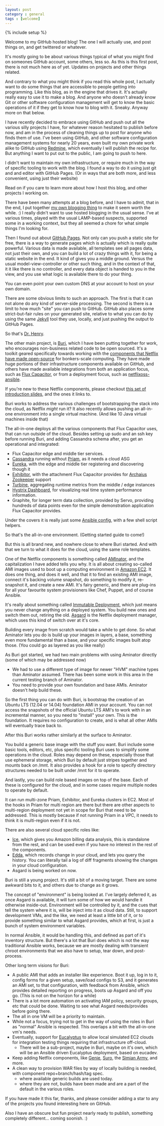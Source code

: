 ```yaml
---
layout: post
category : general
tags : [welcome]
---
```

{% include setup %}

Welcome to my GitHub hosted blog! The one I will actually use, and post things on, and get twittered or whatever.

It's mostly going to be about various things typical of what you might find on someones GitHub account, some others, less so. As this is this first post, there is not much here as of yet. Updates on projects and other things related.

And contrary to what you might think if you read this whole post, I actually want to do some things that are accessible to people getting into programming. Like this blog, as in the engine that drives it. It's actually really easy to use it to make a blog. And anyone who doesn't already know Git or other software configuration management will get to know the basic operations of it if they get to know how to blog with it. Sneaky. Anyway more on that below.

I have recently decided to embrace using GitHub and push out all the various silly projects I have, for whatever reason hesitated to publish before now, and am in the process of cleaning things up to post for anyone who finds them of use. I've been using GitHub, and other software configuration management systems for nearly 20 years, even built my own private work alike to GitHub using [Redmine](http://www.redmine.org/), which eventually I will publish the recipe for. But anything I want to put out to the public, I am going to push to here.

I didn't want to maintain my own infrastructure, or require much in the way of specific tooling to work with the blog. I found a way to do it using just git and and editor with GitHub Pages. (Or in ways that are both more, and less convenient, using just their website)

Read on if you care to learn more about how I host this blog, and other projects I working on.

<!--fold-->

There have been many attempts at a blog before, and I have to admit, that in the end, I put together [my own blogging thing](http://github.com/jhohertz/dr-henry) to make it seem worth the while. :) I really didn't want to use hosted blogging in the usual sense. I've at various times, played with the usual LAMP-based suspects, supported some in a working context, but they all seemed a chore for what simple things I'm looking for.

Then I found out about [GitHub Pages](https://pages.github.com). Not only can you push a static site for free, there is a way to generate pages which is actually which is really quite powerful. Various data is made available, all templates see all pages data, not just their own, and you can build a lot of crazy things with it, for being a static website in the end. It kind of gives you a middle ground. Versus the usual model-view-controller or other such thing, and in the context of that, it it like there is no controller, and every data object is handed to you in the view, and you use what logic is available there to do your thing.

You can even point your own custom DNS at your account to host on your own domain.

There are some obvious limits to such an approach. The first is that it can not alone do any kind of server-side processing. The second is there is a limit to how much "site" you can push to GitHub. GitHub also places some strict-but-fair rules on your generated site, relative to what you can do by using the same [Jekyll](http://jekyllrb.com) tool they use, locally, and just pushing the output to GitHub Pages.

So that's [Dr. Henry](http://github.com/jhohertz/dr-henry).

The other main project, is [Buri](https://github.com/viafoura/buri), which I have been putting together for work, who encourages non-business related code to be open sourced. It's a toolkit geared specifically towards working with the [components that Netflix have made open-source](http://netflix.github.io) for bonkers-scale computing. They have made huge portions of their infrastructure components available on GitHub, and others have made available integrations from both an application focus, such as [Flux Capacitor](http://fluxcapacitor.com/), or from a deployment focus, such as [netflixoss-ansible](http://answersforaws.com/code/netflixoss/).

If you're new to these Netflix components, please checkout [this set of introduction slides](http://jhohertz.github.io/netflixoss-slides/), and the ones it links to.

Buri works to address the various challenges of bootstrapping the stack into the cloud, as Netflix *might* run it? It also recently allows pushing an all-in-one environment into a single virtual machine. (And like 10 Java virtual machines inside that)

The all-in-one deploys all the various components that Flux Capacitor uses, that can run outside of the cloud. Besides setting up sudo and an ssh key before running Buri, and adding Cassandra schema after, you get an operational and integrated:

- Flux Capacitor edge and middle tier services.
- [Cassandra](http://cassandra.apache.org/) running without [Priam](https://github.com/Netflix/Priam), as it needs a cloud ASG
- [Eureka](https://github.com/Netflix/eureka), with the edge and middle tier registering and discovering though it
- [Exhibitor](https://github.com/Netflix/exhibitor), with the attachment Flux Capacitor provides for [Archaius](https://github.com/Netflix/archaius) [Zookeeper](http://zookeeper.apache.org/) support
- [Turbine](https://github.com/Netflix/turbine), aggregating runtime metrics from the middle / edge instances
- [Hystrix Dashboard](https://github.com/Netflix/Hystrix/tree/master/hystrix-dashboard), for visualizing real time system performance information.
- Graphite, for longer term data collection, provided by Servo, providing hundreds of data points even for the simple demonstration application Flux Capacitor provides.

Under the covers it is really just some [Ansible config](http://docs.ansible.com/), with a few shell script helpers.

So that's the all-in-one environment. (Getting started guide to come!)

But this is all brand new, and nowhere close to where Buri started. And with that we turn to what it does for the cloud, using the same role templates.

One of the Netflix components is something called [AMInator](https://github.com/Netflix/aminator), and the capitalization I have added tells you why. It is all about creating so-called AMI images used to boot up a computing environment in [Amazon EC2](http://aws.amazon.com/ec2/). It does one thing, and does it well, and that it to find an existing AMI image, connect it's backing volume snapshot, do something to modify it, re-snapshot it, and create a new AMI. It's fairy generic, and there are plug-ins for all your favourite system provisioners like Chef, Puppet, and of course Ansible.

It's really about something called [Immutable Deployment](http://chadfowler.com/blog/2013/06/23/immutable-deployments/), which just means you never change anything on a deployed system. You build new ones and switch them out, retiring the old. [Asgard](https://github.com/Netflix/asgard) is the Netflix deployment manager, which uses this kind of switch over at it's core.

Building every image from scratch would take a while to get done. So what Aminator lets you do is build up your images in layers, a base, something even more fundamental than a base, and your specific images built atop those. (You could go as layered as you like really)

As Buri got started, we had two main problems with using Aminator directly (some of which may be addressed now)

- We had to use a different type of image for newer "HVM" machine types than Aminator assumed. There has been some work in this area in the current testing branch of Aminator.
- You need to provide your own foundation and base AMIs. Aminator doesn't help build these.

So the first thing you can do with Buri, is bootstrap the creation of an Ubuntu LTS (12.04 or 14.04) foundation AMI in your account. You can not access the snapshots of the official Ubuntu LTS AMI's to work with in an incremental manner, so you need to "install" your own. This is the foundation. It requires no configuration to create, and is what all other AMIs will eventually trace back to.

After this Buri works rather similarly at the surface to Aminator.

You build a generic base image with the stuff you want. Buri include some basic tools, editors, etc, plus specific tooling Buri uses to simplify some operations in the cloud. Roles may depend on these, especially those that use ephemeral storage, which Buri by default just stripes together and mounts back on /mnt. It also provides a hook for a role to specify directory structures needed to be built under /mnt for it to operate.

And lastly, you can build role based images on top of the base. Each of these is configured for the cloud, and in some cases require multiple nodes to operate by default. 

It can run multi-zone Priam, Exhibitor, and Eureka clusters in EC2. Most of the hooks in Priam for multi region are there but there are other aspects to multi-region deployment not yet in scope for Buri that need to be addressed. This is mostly because if not running Priam in a VPC, it needs to think it is multi-region even if it is not.

There are also several cloud specific roles like:

- [Ice](https://github.com/Netflix/ice), which gives you Amazon billing data analysis, this is standalone from the rest, and can be used even if you have no interest in the rest of the components.
- [Edda](https://github.com/Netflix/edda), which records change in your cloud, and lets you query the history. You can literally tail a log of diff fragments showing the changes in your cloud configuration. 
- Asgard is being worked on now.

Buri is still a young project. It's still a bit of a moving target. There are some awkward bits to it, and others due to change as it grows.

The concept of "environment" is being looked at. I've largely deferred it, as once Asgard is available, it will turn some of how we would handle it otherwise inside-out. Environment will be controlled by it, and the cues that tell the system where it is, will be inject into it as cloud data. Still, to support development VMs, and the like, we need at least a little bit of it, or to provide something similar to what Asgard provides, which at first, is just a bunch of system environment variables.

In normal Ansible, it would be handling this, and defined as part of it's inventory structure. But there's a lot that Buri does which is not the way traditional Ansible works, because we are mostly dealing with transient chroot environments that we also have to setup, tear down, and post-process.

Other long term visions for Buri:

- A public AMI that adds an installer like experience. Boot it up, log in to it, config forms for a given setup, save/load configs to S3, and it generates an AMI set, to that configuration, with feedback from Ansible, which provides detailed reporting on progress, boots up Asgard and off you go. (This is not on the horizon for a while)
- There is a lot more automation on activating IAM policy, security groups, etc that could be done. Waiting to see what Asgard needs/provides before going there.
- The all in one VM will be a priority to maintain.
- While not a focus, trying not to get in the way of using the roles in Buri as "normal" Ansible is respected. This overlaps a bit with the all-in-one vm's needs.
- Eventually, support for [Eucalyptus](https://www.eucalyptus.com/aws-compatibility) to allow local simulated EC2 clouds for integration testing things requiring that infrastructure off-cloud.
  - There will be a sub-project, maybe in Buri, maybe on it's own, which will be an Ansible driven Eucalyptus deployment, based on eucadev.
- Keep adding Netflix components, like [Genie](https://github.com/Netflix/genie), [Suro](https://github.com/Netflix/suro), the [Simian Army](https://github.com/Netflix/SimianArmy), and more.
- A clean way to provision WAR files by way of locally building is needed, with component repo+branch/hash/tag spec.
  - where available generic builds are used today.
  - where they are not, builds have been made and are a part of the default in the various roles.

If you have made it this far, thanks, and please consider adding a star to any of the projects you found interesting here on GitHub.

Also I have an obscure but fun project nearly ready to publish, something completely different... coming soonish. :)

